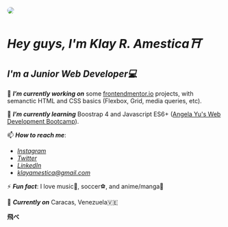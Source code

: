 <kbd>
  <img src="https://i.pinimg.com/originals/18/26/a3/1826a384a160cd8b37440684abc45904.jpg" style="border-radius: 10px;">
</kbd>

# *Hey guys, I'm Klay R. Amestica⛩*
## *I'm a Junior Web Developer💻*

🔭 ***I’m currently working on*** some [frontendmentor.io](https://www.frontendmentor.io/) projects, with semanctic HTML and CSS basics (Flexbox, Grid, media queries, etc).

🌱 ***I’m currently learning*** Boostrap 4 and Javascript ES6+ ([Angela Yu's Web Development Bootcamp](https://www.udemy.com/course/the-complete-web-development-bootcamp/?utm_source=adwords&utm_medium=udemyads&utm_campaign=LongTail_la.EN_cc.ROW&utm_content=deal4584&utm_term=_._ag_77879424134_._ad_535397245863_._kw__._de_c_._dm__._pl__._ti_dsa-1007766171312_._li_1028528_._pd__._&matchtype=&gclid=Cj0KCQiA3rKQBhCNARIsACUEW_YXDOTSK1Gc3gOyBJiWPVsip-8OZ5uSZbodkPTt8AVeI8ArdxCrAQgaAmcUEALw_wcB)).

📫 ***How to reach me***:
  - *[Instagram](https://instagram.com/sextanscerberus)*
  - *[Twitter](https://twitter.com/sextanscerberus)*
  - *[LinkedIn](https://linkedin.com/sextanscerberus)*
  - *<klayamestica@gmail.com>*

⚡  ***Fun fact***: I love music🎼, soccer⚽️, and anime/manga🍜

📍 ***Currently on*** Caracas, Venezuela🇻🇪

**飛べ**
